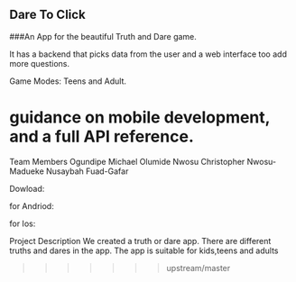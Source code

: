 

## Dare To Click


###An App for the beautiful Truth and Dare game. 

It has a backend that picks data from the user and a web interface too add more questions.

Game Modes: Teens and Adult.

guidance on mobile development, and a full API reference.
=======
Team Members
Ogundipe Michael
Olumide Nwosu
Christopher Nwosu-Madueke
Nusaybah Fuad-Gafar

Dowload:

for Andriod:

for Ios:

Project Description
We created a truth or dare app. There are different truths and dares in the app. The app is suitable for kids,teens and adults
>>>>>>> upstream/master
